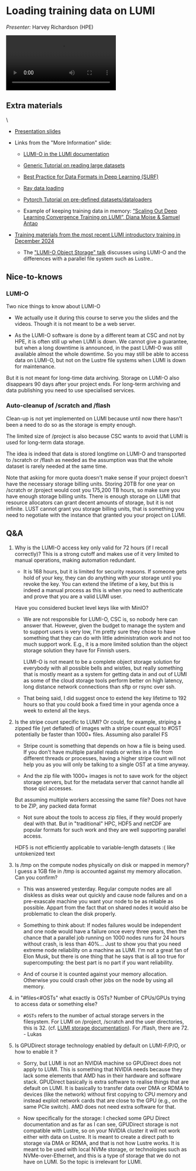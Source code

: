 # Loading training data on LUMI

*Presenter:* Harvey Richardson (HPE)

<!--
A video recording will follow.
-->

<video src="https://462000265.lumidata.eu/ai-20250204/recordings/10_TrainingData.mp4" controls="controls"></video>

## Extra materials

<!--
More materials will become available during and shortly after the course
-->\

-   [Presentation slides](https://462000265.lumidata.eu/ai-20250204/files/LUMI-ai-20250204-10-Training_Data_on_LUMI.pdf)

-   Links from the "More Information" slide:

    -   [LUMI-O in the LUMI documentation](https://docs.lumi-supercomputer.eu/storage/lumio/)

    -   [Generic Tutorial on reading large datasets](https://www.kaggle.com/code/rohanrao/tutorial-on-reading-large-datasets)

    -   [Best Practice for Data Formats in Deep Learning (SURF)](https://servicedesk.surf.nl/wiki/display/WIKI/Best+Practice+for+Data+Formats+in+Deep+Learning)

    -   [Ray data loading](https://docs.ray.io/en/latest/train/user-guides/data-loading-preprocessing.html)

    -   [Pytorch Tutorial on pre-defined datasets/dataloaders](https://pytorch.org/tutorials/beginner/basics/data_tutorial.html)

    -   Example of keeping training data in memory: 
        [“Scaling Out Deep Learning Convergence Training on LUMI”, Diana Moise & Samuel Antao](https://linklings.s3.amazonaws.com/organizations/pasc/pasc23/submissions/stype119/jvCyu-msa152s2.pdf)

-   [Training materials from the most recent LUMI introductory training in December 2024](../2day-20241210/index.md)

    -   The ["LUMI-O Object Storage" talk](../2day-20241210/M10-ObjectStorage.md)
        discusses using LUMI-O and the differences with a parallel file system such as Lustre..


## Nice-to-knows

### LUMI-O

Two nice things to know about LUMI-O

-   We actually use it during this course to serve you the slides and the videos. Though it is not meant to be a web server.

-   As the LUMI-O software is done by a different team at CSC and not by HPE, it is often still up when LUMI is down. We cannot give a guarantee, but when a long downtime is announced, in the past LUMI-O was still available almost the whole downtime. So you may still be able to access data on LUMI-O, but not on the Lustre file systems when LUMI is down for maintenance.

But it is not meant for long-time data archiving. Storage on LUMI-O also disappears 90 days after your project ends. For long-term archiving and data publishing you need to use specialised services.

### Auto-cleanup of /scratch and /flash

Clean-up is not yet implemented on LUMI because until now there hasn't been a need to do so as the storage is empty enough.

The limited size of /project is also because CSC wants to avoid that LUMI is used for long-term data storage.

The idea is indeed that data is stored longtime on LUMI-O and transported to /scratch or /flash as needed as the assumption was that the whole dataset is rarely needed at the same time.

Note that asking for more quota doesn't make sense if your project doesn't have the necessary storage billing units.
Storing 20TB for one year on /scratch or /project would cost you 175,200 TB hours, so make sure you have enough storage
billing units. There is enough storage on LUMI that resource allocators can grant decent amounts of storage, but it is
not infinite. LUST cannot grant you storage billing units, that is something you need to negotiate with the instance that granted you your project on LUMI.


## Q&A

1.  Why is the LUMI-O access key only valid for 72 hours (if I recall correctly)? This is a strong cutoff and makes use of it very limited to manual operations, making automation redundant.

    -   It is 168 hours, but it is limited for security reasons. If someone gets hold of your key, they can do anything with your storage until you revoke the key. You can extend the lifetime of a key, but this is indeed a manual process as this is when you need to authenticate and prove that you are a valid LUMI user.
   
    Have you considered bucket level keys like with MinIO?
    
    -   We are not responsible for LUMI-O, CSC is, so nobody here can answer that. However, given the budget to manage the system and to support users is very low, I'm pretty sure they chose to have something that they can do with little administration work and not too much support work. E.g., it is a more limited solution than the object storage solution they have for Finnish users.

        LUMI-O is not meant to be a complete object storage solution for everybody with all possible bells and wistles, but really something that is mostly meant as a system for getting data in and out of LUMI as some of the cloud storage tools perform better on high latency, long distance network connections than sftp or rsync over ssh.
        
    -   That being said, I did suggest once to extend the key lifetime to 192 hours so that you could book a fixed time in your agenda once a week to extend all the keys.

2.  Is the stripe count specific to LUMI? Or could, for example, striping a zipped file 
    (yet deflated) of images with a stripe count equal to #OST potentially be faster than 1000+ files. Assuming also parallel FS

    -   Stripe count is something that depends on how a file is being used. If you don't have multiple parallel reads or writes in a file from different threads or processes, having a higher stripe count will not help you as you will only be talking to a single OST at a time anyway.

    -   And the zip file with 1000+ images is not to save work for the object storage servers, but for the metadata server that cannot handle all those qicl accesses.
   
    But assuming multiple workers accessing the same file? Does not have to be ZIP, any packed data format

    -   Not sure about the tools to access zip files, if they would properly deal with that. But in "traditional" HPC, HDF5 and netCDF are popular formats for such work and they are well supporting parallel access. 

    HDF5 is not efficiently applicable to variable-length datasets :( like untokenized text

4.  Is /tmp on the compute nodes physically on disk or mapped in memory? I guess a 1GB file in /tmp is accounted against my memory allocation. Can you confirm? 

     -   This was answered yesterday. Regular compute nodes are all diskless as disks wear out quickly and cause node failures and on a pre-exascale machine you want your node to be as reliable as possible. Appart from the fact that on shared nodes it would also be problematic to clean the disk properly.

     -   Something to think about: If nodes failures would be independent and one node would have a failure once every three years, then the chance that a parallel job running on 1000 nodes runs for 24 hours without crash, is less than 40%... Just to show you that you need extreme node reliability on a machine as LUMI. I'm not a great fan of Elon Musk, but there is one thing that he says that is all too true for supercomputing: the best part is no part if you want reliability.

     -   And of course it is counted against your memory allocation. Otherwise you could crash other jobs on the node by using all memory.


62. in "#files<#OSTs" what exactly is OSTs? Number of CPUs/GPUs trying to access data or something else?

    -   `#OSTs` refers to the number of actual storage servers in the filesystem. 
        For LUMI on /project, /scratch and the user directories, this is 32. (cf. [LUMI storage documentation](https://docs.lumi-supercomputer.eu/storage/parallel-filesystems/lumip/)). 
        For /flash, there are 72. - Lukas

63. Is GPUDirect storage technology enabled by default on LUMI-F/P/O, or how to enable it ?

    -   Sorry, but LUMI is not an NVIDIA machine so GPUDirect does not apply to LUMI. 
        This is something that NVIDIA needs because they lack some elements that AMD has in their hardware and software stack. GPUDirect basically is extra software to realise things that are default on LUMI. It is basically to transfer data over DMA or RDMA to devices (like the network) without first copying to CPU memory and instead exploit network cards that are close to the GPU (e.g., on the same PCIe switch). AMD does not need extra software for that.

    -   Now specifically for the storage: I checked some GPU Direct documentation and 
        as far as I can see, GPUDirect storage is not compatible with Lustre, so on your NVIDIA cluster it will not work either with data on Lustre. It is meant to create a direct path to storage via DMA or RDMA, and that is not how Lustre works. It is meant to be used with local NVMe storage, or technologies such as NVMe-over-Ethernet, and this is a type of storage that we do not have on LUMI. So the topic is irrelevant for LUMI.
        


